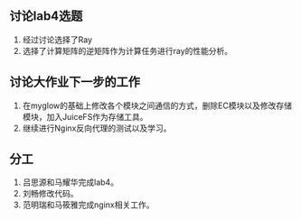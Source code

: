 ## 讨论lab4选题
1. 经过讨论选择了Ray
2. 选择了计算矩阵的逆矩阵作为计算任务进行ray的性能分析。
## 讨论大作业下一步的工作
1. 在myglow的基础上修改各个模块之间通信的方式，删除EC模块以及修改存储模块，加入JuiceFS作为存储工具。
2. 继续进行Nginx反向代理的测试以及学习。
## 分工
1. 吕思源和马耀华完成lab4。
2. 刘畅修改代码。
3. 范明瑞和马筱雅完成nginx相关工作。